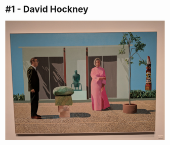 # #1 - David Hockney 

![image of painting](https://github.com/Timmypoyu/Timmypoyu.github.io/blob/master/ArtMemos/IMG_20180223_144609.jpg?raw=true)

